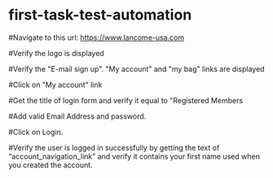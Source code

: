 # first-task-test-automation

#Navigate to this url: https://www.lancome-usa.com

#Verify the logo is displayed

#Verify the "E-mail sign up". "My account" and "my bag" links are displayed

#Click on "My account" link

#Get the title of login form and verify it equal to "Registered Members

#Add valid Email Address and password.

#Click on Login.

#Verify the user is logged in successfully by getting the text of “account_navigation_link" and verify it contains your first name used when you created the account.
